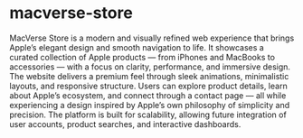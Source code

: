 # macverse-store
MacVerse Store is a modern and visually refined web experience that brings Apple’s elegant design and smooth navigation to life. It showcases a curated collection of Apple products — from iPhones and MacBooks to accessories — with a focus on clarity, performance, and immersive design.
The website delivers a premium feel through sleek animations, minimalistic layouts, and responsive structure. Users can explore product details, learn about Apple’s ecosystem, and connect through a contact page — all while experiencing a design inspired by Apple’s own philosophy of simplicity and precision.
The platform is built for scalability, allowing future integration of user accounts, product searches, and interactive dashboards.
